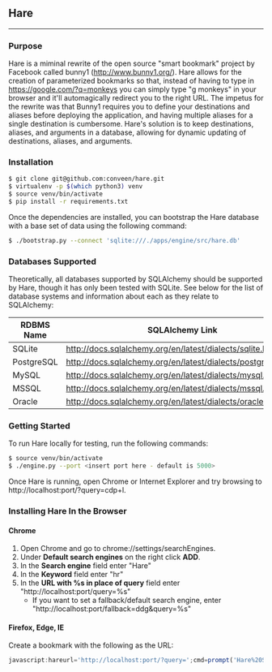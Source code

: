 ## Hare
----

### Purpose

Hare is a miminal rewrite of the open source "smart bookmark" project by Facebook called bunny1 (http://www.bunny1.org/).  Hare allows for the creation of parameterized bookmarks so that, instead of having to type in https://google.com/?q=monkeys you can simply type "g monkeys" in your browser and it'll automagically redirect you to the right URL.  The impetus for the rewrite was that Bunny1 requires you to define your destinations and aliases before deploying the application, and having multiple aliases for a single destination is cumbersome.  Hare's solution is to keep destinations, aliases, and arguments in a database, allowing for dynamic updating of destinations, aliases, and arguments.

### Installation

```bash
$ git clone git@github.com:conveen/hare.git
$ virtualenv -p $(which python3) venv
$ source venv/bin/activate
$ pip install -r requirements.txt
```

Once the dependencies are installed, you can bootstrap the Hare database with a base set of data using the following command:

```bash
$ ./bootstrap.py --connect 'sqlite:///./apps/engine/src/hare.db'
```

### Databases Supported

Theoretically, all databases supported by SQLAlchemy should be supported by Hare, though it has only been tested with SQLite.  See below for the list of database systems and information about each as they relate to SQLAlchemy:

| RDBMS Name | SQLAlchemy Link |
|------------|-----------------|
| SQLite | <a href="http://docs.sqlalchemy.org/en/latest/dialects/sqlite.html" target="_blank">http://docs.sqlalchemy.org/en/latest/dialects/sqlite.html</a> |
| PostgreSQL | <a href="http://docs.sqlalchemy.org/en/latest/dialects/postgresql.html" target="_blank">http://docs.sqlalchemy.org/en/latest/dialects/postgresql.html</a> |
| MySQL | <a href="http://docs.sqlalchemy.org/en/latest/dialects/mysql.html" target="_blank">http://docs.sqlalchemy.org/en/latest/dialects/mysql.html</a> |
| MSSQL | <a href="http://docs.sqlalchemy.org/en/latest/dialects/mssql.html" target="_blank">http://docs.sqlalchemy.org/en/latest/dialects/mssql.html</a> |
| Oracle | <a href="http://docs.sqlalchemy.org/en/latest/dialects/oracle.html" target="_blank">http://docs.sqlalchemy.org/en/latest/dialects/oracle.html</a> |

### Getting Started

To run Hare locally for testing, run the following commands:

```bash
$ source venv/bin/activate
$ ./engine.py --port <insert port here - default is 5000>
```

Once Hare is running, open Chrome or Internet Explorer and try browsing to http://localhost:port/?query=cdp+l.

### Installing Hare In the Browser

#### Chrome

1. Open Chrome and go to chrome://settings/searchEngines.
2. Under __Default search engines__ on the right click __ADD__.
3. In the __Search engine__ field enter "Hare"
4. In the __Keyword__ field enter "hr"
5. In the __URL with %s in place of query__ field enter "http://localhost:port/query=%s"
    * If you want to set a fallback/default search engine, enter "http://localhost:port/fallback=ddg&query=%s"

#### Firefox, Edge, IE

Create a bookmark with the following as the URL:

```javascript
javascript:hareurl='http://localhost:port/?query=';cmd=prompt('Hare%20Search');if(cmd){window.location=hareurl+escape(cmd);}else{void(0);}
```
